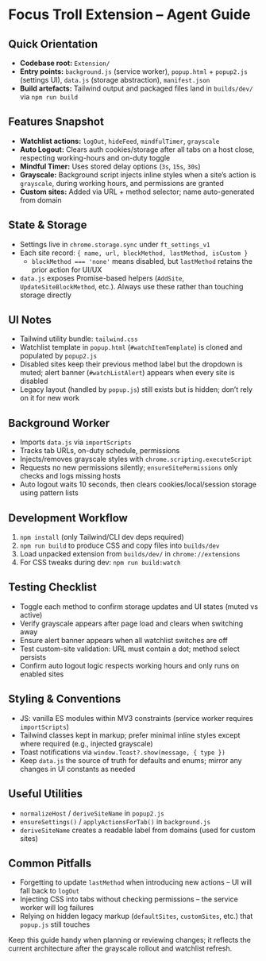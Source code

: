 # Focus Troll Extension – Agent Guide

## Quick Orientation
- **Codebase root:** `Extension/`
- **Entry points:** `background.js` (service worker), `popup.html` + `popup2.js` (settings UI), `data.js` (storage abstraction), `manifest.json`
- **Build artefacts:** Tailwind output and packaged files land in `builds/dev/` via `npm run build`

## Features Snapshot
- **Watchlist actions:** `logOut`, `hideFeed`, `mindfulTimer`, `grayscale`
- **Auto Logout:** Clears auth cookies/storage after all tabs on a host close, respecting working-hours and on-duty toggle
- **Mindful Timer:** Uses stored delay options (`3s`, `15s`, `30s`)
- **Grayscale:** Background script injects inline styles when a site’s action is `grayscale`, during working hours, and permissions are granted
- **Custom sites:** Added via URL + method selector; name auto-generated from domain

## State & Storage
- Settings live in `chrome.storage.sync` under `ft_settings_v1`
- Each site record: `{ name, url, blockMethod, lastMethod, isCustom }`
  - `blockMethod === 'none'` means disabled, but `lastMethod` retains the prior action for UI/UX
- `data.js` exposes Promise-based helpers (`AddSite`, `UpdateSiteBlockMethod`, etc.). Always use these rather than touching storage directly

## UI Notes
- Tailwind utility bundle: `tailwind.css`
- Watchlist template in `popup.html` (`#watchItemTemplate`) is cloned and populated by `popup2.js`
- Disabled sites keep their previous method label but the dropdown is muted; alert banner (`#watchListAlert`) appears when every site is disabled
- Legacy layout (handled by `popup.js`) still exists but is hidden; don’t rely on it for new work

## Background Worker
- Imports `data.js` via `importScripts`
- Tracks tab URLs, on-duty schedule, permissions
- Injects/removes grayscale styles with `chrome.scripting.executeScript`
- Requests no new permissions silently; `ensureSitePermissions` only checks and logs missing hosts
- Auto logout waits 10 seconds, then clears cookies/local/session storage using pattern lists

## Development Workflow
1. `npm install` (only Tailwind/CLI dev deps required)
2. `npm run build` to produce CSS and copy files into `builds/dev`
3. Load unpacked extension from `builds/dev/` in `chrome://extensions`
4. For CSS tweaks during dev: `npm run build:watch`

## Testing Checklist
- Toggle each method to confirm storage updates and UI states (muted vs active)
- Verify grayscale appears after page load and clears when switching away
- Ensure alert banner appears when all watchlist switches are off
- Test custom-site validation: URL must contain a dot; method select persists
- Confirm auto logout logic respects working hours and only runs on enabled sites

## Styling & Conventions
- JS: vanilla ES modules within MV3 constraints (service worker requires `importScripts`)
- Tailwind classes kept in markup; prefer minimal inline styles except where required (e.g., injected grayscale)
- Toast notifications via `window.Toast?.show(message, { type })`
- Keep `data.js` the source of truth for defaults and enums; mirror any changes in UI constants as needed

## Useful Utilities
- `normalizeHost` / `deriveSiteName` in `popup2.js`
- `ensureSettings()` / `applyActionsForTab()` in `background.js`
- `deriveSiteName` creates a readable label from domains (used for custom sites)

## Common Pitfalls
- Forgetting to update `lastMethod` when introducing new actions – UI will fall back to `logOut`
- Injecting CSS into tabs without checking permissions – the service worker will log failures
- Relying on hidden legacy markup (`defaultSites`, `customSites`, etc.) that `popup.js` still touches

Keep this guide handy when planning or reviewing changes; it reflects the current architecture after the grayscale rollout and watchlist refresh.
